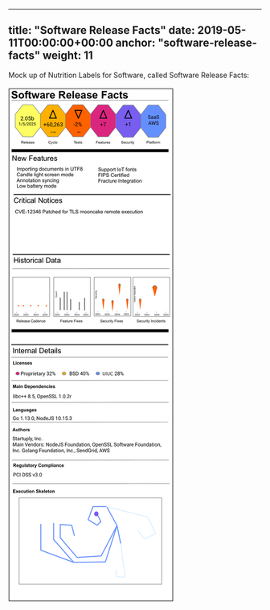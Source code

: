 

---
title: "Software Release Facts"
date: 2019-05-11T00:00:00+00:00
anchor: "software-release-facts"
weight: 11
---

Mock up of Nutrition Labels for Software, called Software Release Facts:

![](images/software-release-facts-mock-1.png)

